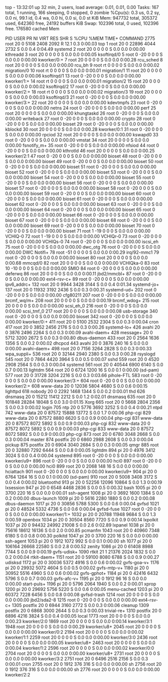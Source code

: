 top - 13:32:01 up 32 min,  2 users,  load average: 0.01, 0.01, 0.00
Tasks: 167 total,   1 running, 166 sleeping,   0 stopped,   0 zombie
%Cpu(s):  0.3 us,  0.2 sy,  0.0 ni, 99.1 id,  0.4 wa,  0.0 hi,  0.0 si,  0.0 st
KiB Mem:    947732 total,   305372 used,   642360 free,    24192 buffers
KiB Swap:   102396 total,        0 used,   102396 free.   176580 cached Mem

  PID USER      PR  NI    VIRT    RES    SHR S  %CPU %MEM     TIME+ COMMAND
 2775 root      20   0    5108   2408   2092 R  12.1  0.3   0:00.03 top
    1 root      20   0   22896   4044   2732 S   0.0  0.4   0:04.49 systemd
    2 root      20   0       0      0      0 S   0.0  0.0   0:00.00 kthreadd
    3 root      20   0       0      0      0 S   0.0  0.0   0:00.05 ksoftirqd/0
    5 root       0 -20       0      0      0 S   0.0  0.0   0:00.00 kworker/0:+
    7 root      20   0       0      0      0 S   0.0  0.0   0:00.28 rcu_sched
    8 root      20   0       0      0      0 S   0.0  0.0   0:00.00 rcu_bh
    9 root      rt   0       0      0      0 S   0.0  0.0   0:00.02 migration/0
   10 root      rt   0       0      0      0 S   0.0  0.0   0:00.01 migration/1
   11 root      20   0       0      0      0 S   0.0  0.0   0:00.06 ksoftirqd/1
   13 root       0 -20       0      0      0 S   0.0  0.0   0:00.00 kworker/1:+
   14 root      rt   0       0      0      0 S   0.0  0.0   0:00.01 migration/2
   15 root      20   0       0      0      0 S   0.0  0.0   0:00.02 ksoftirqd/2
   17 root       0 -20       0      0      0 S   0.0  0.0   0:00.00 kworker/2:+
   18 root      rt   0       0      0      0 S   0.0  0.0   0:00.02 migration/3
   19 root      20   0       0      0      0 S   0.0  0.0   0:00.03 ksoftirqd/3
   21 root       0 -20       0      0      0 S   0.0  0.0   0:00.00 kworker/3:+
   22 root      20   0       0      0      0 S   0.0  0.0   0:00.00 kdevtmpfs
   23 root       0 -20       0      0      0 S   0.0  0.0   0:00.00 netns
   24 root       0 -20       0      0      0 S   0.0  0.0   0:00.00 perf
   25 root      20   0       0      0      0 S   0.0  0.0   0:00.00 khungtaskd
   26 root       0 -20       0      0      0 S   0.0  0.0   0:00.00 writeback
   27 root       0 -20       0      0      0 S   0.0  0.0   0:00.00 crypto
   28 root       0 -20       0      0      0 S   0.0  0.0   0:00.00 bioset
   29 root       0 -20       0      0      0 S   0.0  0.0   0:00.00 kblockd
   30 root      20   0       0      0      0 S   0.0  0.0   0:00.28 kworker/0:1
   31 root       0 -20       0      0      0 S   0.0  0.0   0:00.00 rpciod
   32 root      20   0       0      0      0 S   0.0  0.0   0:00.00 kswapd0
   33 root       0 -20       0      0      0 S   0.0  0.0   0:00.00 vmstat
   34 root      20   0       0      0      0 S   0.0  0.0   0:00.00 fsnotify_m+
   35 root       0 -20       0      0      0 S   0.0  0.0   0:00.00 nfsiod
   44 root       0 -20       0      0      0 S   0.0  0.0   0:00.00 kthrotld
   46 root      20   0       0      0      0 S   0.0  0.0   0:00.25 kworker/2:1
   47 root       0 -20       0      0      0 S   0.0  0.0   0:00.00 bioset
   48 root       0 -20       0      0      0 S   0.0  0.0   0:00.00 bioset
   49 root       0 -20       0      0      0 S   0.0  0.0   0:00.00 bioset
   50 root       0 -20       0      0      0 S   0.0  0.0   0:00.00 bioset
   51 root       0 -20       0      0      0 S   0.0  0.0   0:00.00 bioset
   52 root       0 -20       0      0      0 S   0.0  0.0   0:00.00 bioset
   53 root       0 -20       0      0      0 S   0.0  0.0   0:00.00 bioset
   54 root       0 -20       0      0      0 S   0.0  0.0   0:00.00 bioset
   55 root       0 -20       0      0      0 S   0.0  0.0   0:00.00 bioset
   56 root       0 -20       0      0      0 S   0.0  0.0   0:00.00 bioset
   57 root       0 -20       0      0      0 S   0.0  0.0   0:00.00 bioset
   58 root       0 -20       0      0      0 S   0.0  0.0   0:00.00 bioset
   59 root       0 -20       0      0      0 S   0.0  0.0   0:00.00 bioset
   60 root       0 -20       0      0      0 S   0.0  0.0   0:00.00 bioset
   61 root       0 -20       0      0      0 S   0.0  0.0   0:00.00 bioset
   62 root       0 -20       0      0      0 S   0.0  0.0   0:00.00 bioset
   63 root       0 -20       0      0      0 S   0.0  0.0   0:00.00 bioset
   64 root       0 -20       0      0      0 S   0.0  0.0   0:00.00 bioset
   65 root       0 -20       0      0      0 S   0.0  0.0   0:00.00 bioset
   66 root       0 -20       0      0      0 S   0.0  0.0   0:00.00 bioset
   67 root       0 -20       0      0      0 S   0.0  0.0   0:00.00 bioset
   68 root       0 -20       0      0      0 S   0.0  0.0   0:00.00 bioset
   69 root       0 -20       0      0      0 S   0.0  0.0   0:00.00 bioset
   70 root       0 -20       0      0      0 S   0.0  0.0   0:00.00 bioset
   71 root       1 -19       0      0      0 S   0.0  0.0   0:00.00 VCHIQ-0
   72 root       1 -19       0      0      0 S   0.0  0.0   0:00.00 VCHIQr-0
   73 root       0 -20       0      0      0 S   0.0  0.0   0:00.00 VCHIQs-0
   74 root       0 -20       0      0      0 S   0.0  0.0   0:00.00 iscsi_eh
   75 root       0 -20       0      0      0 S   0.0  0.0   0:00.00 dwc_otg
   76 root       0 -20       0      0      0 S   0.0  0.0   0:00.00 DWC Notifi+
   78 root     -51   0       0      0      0 S   0.0  0.0   0:00.29 irq/92-mmc1
   79 root       0 -20       0      0      0 S   0.0  0.0   0:00.00 bioset
   80 root      20   0       0      0      0 S   0.0  0.0   0:00.68 mmcqd/0
   82 root      20   0       0      0      0 S   0.0  0.0   0:00.00 VCHIQka-0
   83 root      10 -10       0      0      0 S   0.0  0.0   0:00.00 SMIO
   84 root       0 -20       0      0      0 S   0.0  0.0   0:00.00 deferwq
   86 root      20   0       0      0      0 S   0.0  0.0   0:00.11 jbd2/mmcbl+
   87 root       0 -20       0      0      0 S   0.0  0.0   0:00.00 ext4-rsv-c+
   89 root       0 -20       0      0      0 S   0.0  0.0   0:00.00 ipv6_addrc+
  132 root      20   0    9944   3428   3144 S   0.0  0.4   0:01.34 systemd-jo+
  137 root      20   0   11932   3192   2436 S   0.0  0.3   0:00.31 systemd-ud+
  202 root       0 -20       0      0      0 S   0.0  0.0   0:00.00 cfg80211
  207 root       0 -20       0      0      0 S   0.0  0.0   0:00.00 brcmf_wq/m+
  208 root      20   0       0      0      0 S   0.0  0.0   0:00.19 brcmf_wdog+
  215 root      20   0       0      0      0 S   0.0  0.0   0:00.00 scsi_eh_0
  216 root       0 -20       0      0      0 S   0.0  0.0   0:00.00 scsi_tmf_0
  217 root      20   0       0      0      0 S   0.0  0.0   0:00.08 usb-storage
  340 root       0 -20       0      0      0 S   0.0  0.0   0:00.00 bioset
  342 root       0 -20       0      0      0 S   0.0  0.0   0:00.00 kworker/0:+
  411 root      20   0    5100   2532   2304 S   0.0  0.3   0:00.04 cron
  417 root      20   0    3852   2456   2176 S   0.0  0.3   0:00.26 systemd-lo+
  426 avahi     20   0    3876   2496   2264 S   0.0  0.3   0:00.09 avahi-daem+
  428 message+  20   0    5712   3200   2672 S   0.0  0.3   0:00.80 dbus-daemon
  433 root      20   0    2564   1636   1356 S   0.0  0.2   0:00.02 dhcpcd
  443 avahi     20   0    3876    240     16 S   0.0  0.0   0:00.00 avahi-daem+
  498 root      20   0    7156   3264   2828 S   0.0  0.3   0:00.33 wpa_suppli+
  536 root      20   0   32144   2940   2380 S   0.0  0.3   0:00.28 rsyslogd
  545 root      20   0    7864   4420   3964 S   0.0  0.5   0:00.07 sshd
  559 root      20   0    4520   2908   2564 S   0.0  0.3   0:00.04 systemd
  561 root      20   0   40544   6900   6140 S   0.0  0.7   0:00.13 lightdm
  564 root      20   0    6724   1200     16 S   0.0  0.1   0:00.00 (sd-pam)
  577 root      20   0   31728   3204   2216 S   0.0  0.3   0:03.66 pihole-FTL
  583 root       0 -20       0      0      0 S   0.0  0.0   0:00.00 kworker/3:+
  604 root       0 -20       0      0      0 S   0.0  0.0   0:00.00 kworker/2:+
  608 www-data  20   0   12036   5804   4680 S   0.0  0.6   0:00.15 lighttpd
  618 nobody    20   0    2292   1468   1344 S   0.0  0.2   0:00.01 thd
  626 dnsmasq   20   0   15212  11412   2212 S   0.0  1.2   0:02.01 dnsmasq
  635 root      20   0  101848  28284  18048 S   0.0  3.0   0:01.15 Xorg
  665 root      20   0    5668   2804   2356 S   0.0  0.3   0:00.02 login
  705 ntp       20   0    5776   3692   3252 S   0.0  0.4   0:00.21 ntpd
  742 www-data  20   0   87572  15888  13772 S   0.0  1.7   0:00.06 php-cgi
  829 www-data  20   0   87572   8880   6620 S   0.0  0.9   0:00.04 php-cgi
  831 www-data  20   0   87572   8072   5892 S   0.0  0.9   0:00.03 php-cgi
  832 www-data  20   0   87572   8072   5892 S   0.0  0.9   0:00.03 php-cgi
  833 www-data  20   0   87572   8072   5892 S   0.0  0.9   0:00.03 php-cgi
  873 root      20   0    6780   3048   2668 S   0.0  0.3   0:00.04 master
  874 postfix   20   0    6860   2988   2608 S   0.0  0.3   0:00.04 pickup
  875 postfix   20   0    6904   3040   2684 S   0.0  0.3   0:00.05 qmgr
  885 root      20   0   32880   7292   6444 S   0.0  0.8   0:00.05 lightdm
  894 pi        20   0    4976   3412   3024 S   0.0  0.4   0:00.04 systemd
  895 root       0 -20       0      0      0 S   0.0  0.0   0:00.00 kworker/u9+
  896 root       0 -20       0      0      0 S   0.0  0.0   0:00.00 hci0
  897 root       0 -20       0      0      0 S   0.0  0.0   0:00.00 hci0
  899 root      20   0    2068    148     16 S   0.0  0.0   0:00.00 hciattach
  901 root       0 -20       0      0      0 S   0.0  0.0   0:00.00 kworker/u9+
  904 pi        20   0    6764   1264     16 S   0.0  0.1   0:00.00 (sd-pam)
  910 root      20   0    5008   3408   3172 S   0.0  0.4   0:00.02 bluetoothd
  913 pi        20   0   52256  12096  10864 S   0.0  1.3   0:00.19 lxsession
  947 pi        20   0    6548   4468   2836 S   0.0  0.5   0:00.32 bash
 1005 pi        20   0    3700    220     16 S   0.0  0.0   0:00.01 ssh-agent
 1008 pi        20   0    3692   1600   1384 S   0.0  0.2   0:00.00 dbus-launch
 1009 pi        20   0    5616   2280   1880 S   0.0  0.2   0:00.08 dbus-daemon
 1017 pi        20   0   30856   5788   5300 S   0.0  0.6   0:00.04 gvfsd
 1021 pi        20   0   48524   5332   4736 S   0.0  0.6   0:00.04 gvfsd-fuse
 1027 root       0 -20       0      0      0 S   0.0  0.0   0:00.00 kworker/1:+
 1032 pi        20   0   20788  11948   9684 S   0.0  1.3   0:00.59 openbox
 1034 pi        20   0   30504   8560   7720 S   0.0  0.9   0:00.14 lxpolkit
 1037 pi        20   0   94432  24992  21008 S   0.0  2.6   0:02.89 lxpanel
 1038 pi        20   0   75616  18612  16136 S   0.0  2.0   0:00.85 pcmanfm
 1043 root      20   0   40960   7348   6180 S   0.0  0.8   0:00.30 polkitd
 1047 pi        20   0    3700    220     16 S   0.0  0.0   0:00.00 ssh-agent
 1053 pi        20   0    1912   1072    992 S   0.0  0.1   0:00.00 sh
 1077 pi        20   0  106164  26668  22580 S   0.0  2.8   0:00.52 zenity
 1086 pi        20   0   61408   8988   7744 S   0.0  0.9   0:00.19 gvfs-udisk+
 1090 rtkit     21   1   21376   2024   1832 S   0.0  0.2   0:00.04 rtkit-daem+
 1151 root      20   0   59100   8080   6788 S   0.0  0.9   0:00.27 udisksd
 1172 pi        20   0   30036   5372   4916 S   0.0  0.6   0:00.02 gvfs-goa-v+
 1176 pi        20   0   29932   5072   4604 S   0.0  0.5   0:00.02 gvfs-mtp-v+
 1180 pi        20   0   30952   5516   4960 S   0.0  0.6   0:00.02 gvfs-gphot+
 1184 pi        20   0   42416   6432   5796 S   0.0  0.7   0:00.03 gvfs-afc-v+
 1195 pi        20   0    1912     96     16 S   0.0  0.0   0:00.00 start-puls+
 1196 pi        20   0    5796   2064   1940 S   0.0  0.2   0:00.01 xprop
 1200 pi        20   0   29692   5756   5220 S   0.0  0.6   0:00.05 menu-cached
 1203 pi        20   0   60372   7228   6456 S   0.0  0.8   0:00.08 gvfsd-trash
 1214 root      20   0       0      0      0 S   0.0  0.0   0:00.00 jbd2/sda2-8
 1215 root       0 -20       0      0      0 S   0.0  0.0   0:00.00 ext4-rsv-c+
 1305 postfix   20   0    6944   3160   2772 S   0.0  0.3   0:00.06 cleanup
 1309 postfix   20   0    6868   3000   2644 S   0.0  0.3   0:00.03 trivial-re+
 1310 postfix   20   0    6896   4216   3824 S   0.0  0.4   0:00.05 local
 1773 root      20   0       0      0      0 S   0.0  0.0   0:00.23 kworker/2:0
 1869 root      20   0       0      0      0 S   0.0  0.0   0:00.14 kworker/3:1
 1948 root      20   0       0      0      0 S   0.0  0.0   0:00.29 kworker/u8+
 2045 root      20   0       0      0      0 S   0.0  0.0   0:00.00 kworker/0:2
 2194 root      20   0       0      0      0 S   0.0  0.0   0:00.02 kworker/1:1
 2259 root      20   0       0      0      0 S   0.0  0.0   0:00.00 kworker/3:0
 2436 root      20   0       0      0      0 S   0.0  0.0   0:00.05 kworker/u8+
 2463 root      20   0       0      0      0 S   0.0  0.0   0:00.04 kworker/1:2
 2596 root      20   0       0      0      0 S   0.0  0.0   0:00.02 kworker/0:0
 2704 root      20   0       0      0      0 S   0.0  0.0   0:00.00 kworker/u8+
 2731 root      20   0       0      0      0 S   0.0  0.0   0:00.00 kworker/3:2
 2751 root      20   0    6496   2516   2156 S   0.0  0.3   0:00.01 cron
 2755 root      20   0    1912    376    316 S   0.0  0.0   0:00.00 sh
 2756 root      20   0    1912    376    316 S   0.0  0.0   0:00.00 sh
 2776 root      20   0       0      0      0 S   0.0  0.0   0:00.00 kworker/2:2
